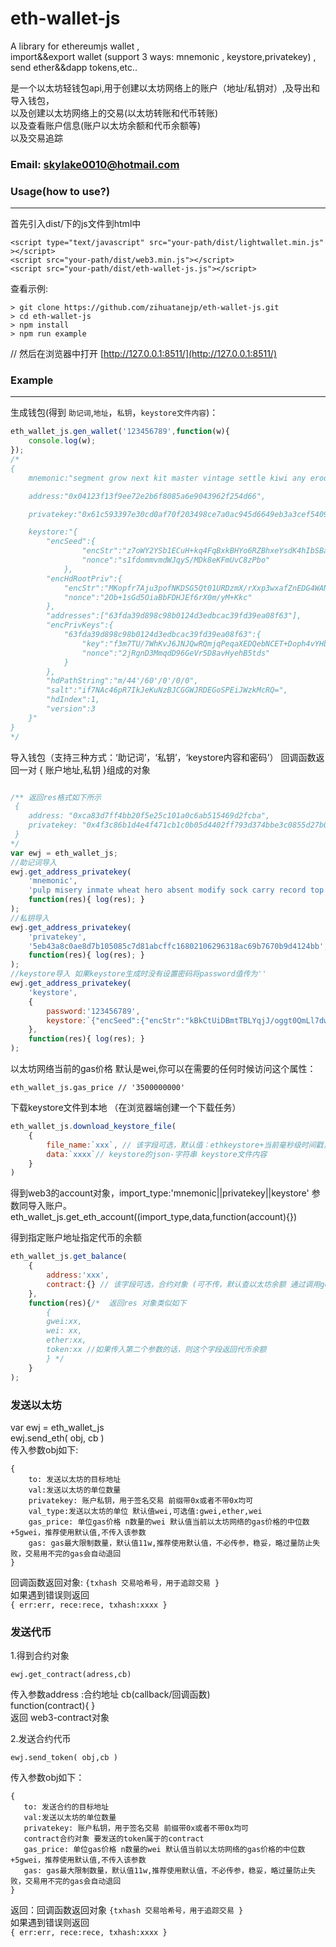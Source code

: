 # eth-wallet-js
A library for ethereumjs wallet ,  
import&amp;&amp;export wallet (support 3 ways: mnemonic , keystore,privatekey) ,   
send ether&amp;&amp;dapp tokens,etc..  

是一个以太坊轻钱包api,用于创建以太坊网络上的账户（地址/私钥对）,及导出和导入钱包，  
以及创建以太坊网络上的交易(以太坊转账和代币转账)  
以及查看账户信息(账户以太坊余额和代币余额等)  
以及交易追踪

### Email: skylake0010@hotmail.com

### Usage(how to use?)
----
首先引入dist/下的js文件到html中
```
<script type="text/javascript" src="your-path/dist/lightwallet.min.js" ></script>
<script src="your-path/dist/web3.min.js"></script>
<script src="your-path/dist/eth-wallet-js.js"></script>
```
查看示例:
```
> git clone https://github.com/zihuatanejp/eth-wallet-js.git
> cd eth-wallet-js
> npm install
> npm run example
```
// 然后在浏览器中打开 [http://127.0.0.1:8511/](http://127.0.0.1:8511/)

### Example
----
生成钱包(得到 `助记词`,`地址`，`私钥`，`keystore文件内容`)：
```javascript
eth_wallet_js.gen_wallet('123456789',function(w){
    console.log(w);
});
/*
{
    mnemonic:"segment grow next kit master vintage settle kiwi any erode describe other",

    address:"0x04123f13f9ee72e2b6f8085a6e9043962f254d66",

    privatekey:"0x61c593397e30cd0af70f203498ce7a0ac945d6649eb3a3cef5409222d02c3c3a",

    keystore:"{
        "encSeed":{
                "encStr":"z7oWY2YSb1ECuH+kq4FqBxkBHYo6RZBhxeYsdK4hIbSBaYeMRYo6dP8lYczi3LDUhJQo6whHXtSXBsBvN9LG1OYQFPKL9ivuSOZfmV5UYh3XM98zt9GF38tIIULGVvCRjvCPQQ7/hvrbsjwEduzhPMKvgNjLPRz/Gk8qL9DNw4ONIt/YJ0y9Rg==",
                "nonce":"s1fdommvmdWJqyS/MDk8eKFmUvC8zPbo"
            },
        "encHdRootPriv":{
            "encStr":"MKopfr7Aju3pofNKDSG5Qt01URDzmX/rXxp3wxafZnEDG4WANDY9gy5puVQPCcJZiAWY3NQmcMDX8IL8miNonfAsz2LGAwitkfIBjvDYB5kT7/V+4XFBKB5xUJLWIw5Eh40LKP4nKmLjqFWIxnajAVCfUwS2Qhdf/FqftovOUA==",
            "nonce":"2Ob+1sGd5OiaBbFDHJEf6rX0m/yM+Kkc"
        },
        "addresses":["63fda39d898c98b0124d3edbcac39fd39ea08f63"],
        "encPrivKeys":{
            "63fda39d898c98b0124d3edbcac39fd39ea08f63":{
                "key":"f3m7TU/7WhKvJ6JNJQwRQmjqPeqaXEDQebNCET+Doph4vYHbWh7re2lNn0wJaiF7",
                "nonce":"2jRgnD3MmqdD96GeVr5D8avHyehB5tds"
            }
        },
        "hdPathString":"m/44'/60'/0'/0/0",
        "salt":"if7NAc46pR7IkJeKuNzBJCGGWJRDEGoSPEiJWzkMcRQ=",
        "hdIndex":1,
        "version":3
    }"
}
*/

```

导入钱包（支持三种方式：‘助记词’，‘私钥’，‘keystore内容和密码’）
回调函数返回一对 { 账户地址,私钥  }组成的对象
```javascript

/** 返回res格式如下所示
 {
    address: "0xca83d7ff4bb20f5e25c101a0c6ab515469d2fcba", 
    privatekey: "0x4f3c86b1d4e4f471cb1c0b05d4402ff793d374bbe3c0855d27b0e9b0a3624218"
 }
*/
var ewj = eth_wallet_js;
//助记词导入
ewj.get_address_privatekey(
    'mnemonic',
    'pulp misery inmate wheat hero absent modify sock carry record top movie',
    function(res){ log(res); }
);
//私钥导入
ewj.get_address_privatekey(
    'privatekey',
    '5eb43a8c0ae8d7b105085c7d81abcffc16802106296318ac69b7670b9d4124bb',
    function(res){ log(res); }
);
//keystore导入 如果keystore生成时没有设置密码将password值传为''
ewj.get_address_privatekey(
    'keystore',
    {
        password:'123456789',
        keystore:`{"encSeed":{"encStr":"kBkCtUiDBmtTBLYqjJ/oggt0QmLl7dwi9e14scBX9z2CCBGfKoKwVoQn04prZSbkyzBVrMmt3ibdbk228aD54Lx1utJVDTjZwfaqlU8v/8uysgQCCm0b+/9jeFMbsNyJA2nuvRIFqtubE+1xQszn7zuSbY6598my05QNzCec0C/o0sliT0LGtA==","nonce":"NKDC1uxeJjwn3fEdvLjrA3AI3Aumuz7T"},"encHdRootPriv":{"encStr":"QeTjkJJTleeZNvb43aKgQXxI51NG9Yl92iYX6wbgx5QcvpVnBrbh5Gow+NPDbFkZQqrgFnBE0GpbeFbqM/8qaSXJfUqQOmT3olZL2JZ9vJgw+85SdMxaTWZB5Vmwz7zlyD5g8kVdF3lzsnQ4ddyKiXljLzSPHV9LKJ9OXXJ5DA==","nonce":"4ZG0q0o8p4Ym7GZxpOmfOPUcks5jeWn7"},"addresses":["ca83d7ff4bb20f5e25c101a0c6ab515469d2fcba"],"encPrivKeys":{"ca83d7ff4bb20f5e25c101a0c6ab515469d2fcba":{"key":"0EnU9wD+Veo0kKAKZceXsj4STOAOjOg0T/BxT2u6DCTO4nXpI4iuWZ6I13dGTaVy","nonce":"sA8MaIfMviiNuZYToTc3t/CJFdq0TJVs"}},"hdPathString":"m/44'/60'/0'/0/0","salt":"kVKX/fOAHtvfCVL5Rz8HaEA4recKAwGDt6cmpCGJoUs=","hdIndex":1,"version":3}`
    },
    function(res){ log(res); }
);

```

以太坊网络当前的gas价格 默认是wei,你可以在需要的任何时候访问这个属性：
```
eth_wallet_js.gas_price // '3500000000'  
```

下载keystore文件到本地 （在浏览器端创建一个下载任务）
```javascript
eth_wallet_js.download_keystore_file(
    {
        file_name:`xxx`, // 该字段可选，默认值：ethkeystore+当前毫秒级时间戳，推荐不传它，但也可以指定
        data:`xxxx`// keystore的json-字符串 keystore文件内容
    }
)
```

得到web3的account对象，import_type:'mnemonic||privatekey||keystore' 参数同导入账户。  
eth_wallet_js.get_eth_account((import_type,data,function(account){})

得到指定账户地址指定代币的余额
```javascript
eth_wallet_js.get_balance(
    { 
        address:'xxx',
        contract:{} // 该字段可选，合约对象 (可不传，默认查以太坊余额 通过调用get_contract得到合约对象)
    },
    function(res){/*  返回res 对象类似如下
        {
        gwei:xx,
        wei: xx,
        ether:xx,
        token:xx //如果传入第二个参数的话，则这个字段返回代币余额
        } */
    }
);
```

### 发送以太坊
var ewj = eth_wallet_js  
ewj.send_eth( obj, cb )  
传入参数obj如下:
```
{  
    to: 发送以太坊的目标地址  
    val:发送以太坊的单位数量  
    privatekey: 账户私钥，用于签名交易 前缀带0x或者不带0x均可  
    val_type:发送以太坊的单位 默认值wei,可选值:gwei,ether,wei   
    gas_price: 单位gas价格 n数量的wei 默认值当前以太坊网络的gas价格的中位数+5gwei，推荐使用默认值,不传入该参数  
    gas: gas最大限制数量，默认值11w,推荐使用默认值，不必传参，稳妥，略过量防止失败，交易用不完的gas会自动退回   
}  
```
回调函数返回对象:
`{txhash 交易哈希号，用于追踪交易 }`  
如果遇到错误则返回  
`{ err:err, rece:rece, txhash:xxxx }`  

### 发送代币
1.得到合约对象 
```
ewj.get_contract(adress,cb)  
```
传入参数address :合约地址
cb(callback/回调函数)  
function(contract){ }  
返回 web3-contract对象

2.发送合约代币
```
ewj.send_token( obj,cb )
```
传入参数obj如下：
```  
{  
   to: 发送合约的目标地址  
   val:发送以太坊的单位数量  
   privatekey: 账户私钥，用于签名交易 前缀带0x或者不带0x均可  
   contract合约对象 要发送的token属于的contract  
   gas_price: 单位gas价格 n数量的wei 默认值当前以太坊网络的gas价格的中位数+5gwei，推荐使用默认值,不传入该参数  
   gas: gas最大限制数量，默认值11w,推荐使用默认值，不必传参，稳妥，略过量防止失败，交易用不完的gas会自动退回  
}  
```
返回：回调函数返回对象
`{txhash 交易哈希号，用于追踪交易 }`  
如果遇到错误则返回  
`{ err:err, rece:rece, txhash:xxxx }`  

 
 
 
 
 
 